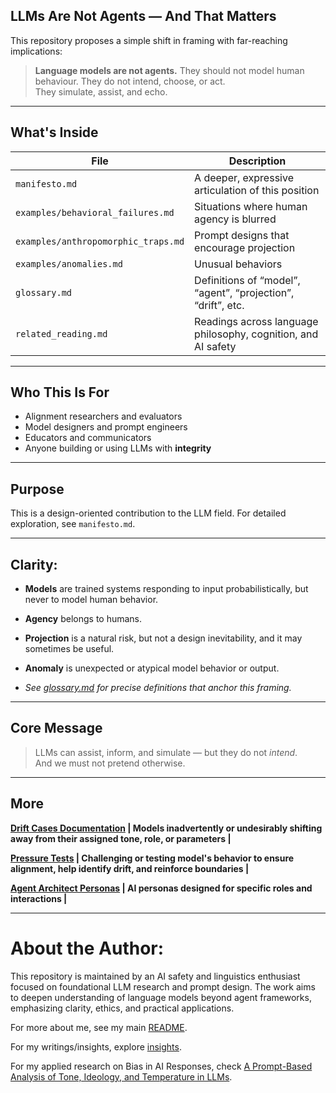 
## LLMs Are Not Agents — And That Matters

This repository proposes a simple shift in framing with far-reaching implications:

> **Language models are not agents.**
> They should not model human behaviour.
> They do not intend, choose, or act.  
> They simulate, assist, and echo.

---

## What's Inside

| File | Description |
|------|-------------|
| `manifesto.md` | A deeper, expressive articulation of this position |
| `examples/behavioral_failures.md` | Situations where human agency is blurred |
| `examples/anthropomorphic_traps.md` | Prompt designs that encourage projection |
| `examples/anomalies.md` | Unusual behaviors |
| `glossary.md` | Definitions of “model”, “agent”, “projection”, “drift”, etc. |
| `related_reading.md` | Readings across language philosophy, cognition, and AI safety |

---

## Who This Is For

- Alignment researchers and evaluators  
- Model designers and prompt engineers  
- Educators and communicators  
- Anyone building or using LLMs with **integrity**

---

## Purpose

This is a design-oriented contribution to the LLM field. For detailed exploration, see `manifesto.md`. 

---

## Clarity: 

- **Models** are trained systems responding to input probabilistically, but never to model human behavior.  
- **Agency** belongs to humans.  
- **Projection** is a natural risk, but not a design inevitability, and it may sometimes be useful.
- **Anomaly** is unexpected or atypical model behavior or output.
  
- *See [glossary.md](https://github.com/patriciaschaffer/llm-models-not-agents/blob/main/glossary.md) for precise definitions that anchor this framing.*

---

## Core Message

> LLMs can assist, inform, and simulate — but they do not *intend*.  
> And we must not pretend otherwise.

---

## More

**[Drift Cases Documentation](https://github.com/patriciaschaffer/agent-architect/blob/main/drift_detection.md) | Models inadvertently or undesirably shifting away from their assigned tone, role, or parameters |**

**[Pressure Tests](https://github.com/patriciaschaffer/agent-architect/blob/main/pressure_tests.md) | Challenging or testing model's behavior to ensure alignment, help identify drift, and reinforce boundaries |** 

**[Agent Architect Personas](https://github.com/patriciaschaffer/agent-architect/blob/main/personas/README.md) | AI personas designed for specific roles and interactions |**

---

# About the Author: 

This repository is maintained by an AI safety and linguistics enthusiast focused on foundational LLM research and prompt design. The work aims to deepen understanding of language models beyond agent frameworks, emphasizing clarity, ethics, and practical applications.

For more about me, see my main [README](https://github.com/patriciaschaffer/patriciaschaffer/blob/main/README.md).

For my writings/insights, explore [insights](https://github.com/patriciaschaffer/about_me/blob/main/insights/README.md).

For my applied research on Bias in AI Responses, check [A Prompt-Based Analysis of Tone, Ideology, and Temperature in LLMs](https://github.com/patriciaschaffer/about_me/blob/main/research/README.md).


